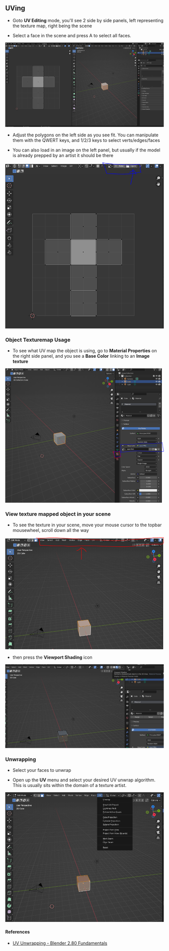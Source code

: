 

## UVing

- Goto **UV Editing** mode, you'll see 2 side by side panels, left representing the texture map, right being the scene

- Select a face in the scene and press A to select all faces.

![](start.PNG)

- Adjust the polygons on the left side as you see fit. You can manipulate them with the QWERT keys, and 1/2/3 keys to select verts/edges/faces

- You can also load in an image on the left panel, but usually if the model is already prepped by an artist it should be there

![](load_texture.PNG)

### Object Texturemap Usage
- To see what UV map the object is using, go to **Material Properties** on the right side panel, and you see a **Base Color** linking to an **Image texture**

![](image_texture.PNG)

### View texture mapped object in your scene
- To see the texture in your scene, move your mouse cursor to the topbar mousewheel, scroll down all the way

![](cursor.PNG)

- then press the **Viewport Shading** icon

![](viewport_shading.PNG)

### Unwrapping 

- Select your faces to unwrap

- Open up the **UV** menu and select your desired UV unwrap algorithm. This is usually sits within the domain of a texture artist.

![](unwrap_algos.PNG)

#### References

- [UV Unwrapping - Blender 2.80 Fundamentals](https://www.youtube.com/watch?v=Y7M-B6xnaEM&list=PLa1F2ddGya_-UvuAqHAksYnB0qL9yWDO6&index=19)